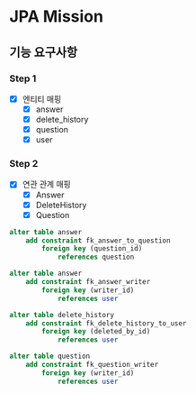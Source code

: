 # JPA Mission

## 기능 요구사항

### Step 1

* [x] 엔티티 매핑
    * [x] answer
    * [x] delete_history
    * [x] question
    * [x] user

### Step 2

* [x] 연관 관계 매핑
    * [x] Answer
    * [x] DeleteHistory
    * [x] Question

``` sql
alter table answer
    add constraint fk_answer_to_question
        foreign key (question_id)
            references question

alter table answer
    add constraint fk_answer_writer
        foreign key (writer_id)
            references user

alter table delete_history
    add constraint fk_delete_history_to_user
        foreign key (deleted_by_id)
            references user

alter table question
    add constraint fk_question_writer
        foreign key (writer_id)
            references user
```
